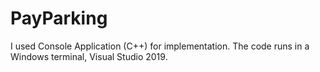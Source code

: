 # PayParking

I used Console Application (C++) for implementation.
The code runs in a Windows terminal, Visual Studio 2019.
